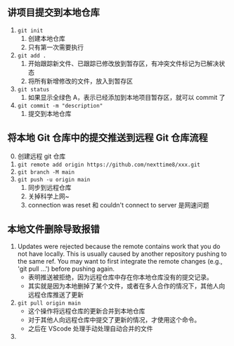 ## 讲项目提交到本地仓库

1. `git init`
   1. 创建本地仓库
   2. 只有第一次需要执行
2. `git add .`
   1. 开始跟踪新文件、已跟踪已修改放到暂存区，有冲突文件标记为已解决状态
   2. 将所有新增修改的文件，放入到暂存区
3. `git status`
   1. 如果显示全绿色 A，表示已经添加到本地项目暂存区，就可以 commit 了
4. `git commit -m "description"`
   1. 提交到本地仓库

## 将本地 Git 仓库中的提交推送到远程 Git 仓库流程

0. 创建远程 git 仓库
1. `git remote add origin https://github.com/nexttime8/xxx.git`
2. `git branch -M main`
3. `git push -u origin main`
   1. 同步到远程仓库
   2. 关掉科学上网~
   3. connection was reset 和 couldn't connect to server 是网速问题

## 本地文件删除导致报错

1. Updates were rejected because the remote contains work that you do not have locally. This is usually caused by another repository pushing to the same ref. You may want to first integrate the remote changes (e.g., 'git pull ...') before pushing again.
   - 表明推送被拒绝，因为远程仓库中存在你本地仓库没有的提交记录。
   - 其实就是因为本地删掉了某个文件，或者在多人合作的情况下，其他人向远程仓库推送了更新
2. `git pull origin main`
   - 这个操作将远程仓库的更新合并到本地仓库
   - 对于其他人向远程仓库中提交了更新的情况，才使用这个命令。
   - 之后在 VScode 处理手动处理自动合并的文件
3.
